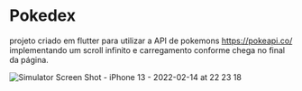 # Pokedex

projeto criado em flutter para utilizar a API de pokemons https://pokeapi.co/
implementando um scroll infinito e carregamento conforme chega no final da página.

![Simulator Screen Shot - iPhone 13 - 2022-02-14 at 22 23 18](https://user-images.githubusercontent.com/60902022/161278254-ae2f0c29-0e27-4542-9e81-0695deccf17a.png)
